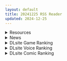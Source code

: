 ```yaml
---
layout: default
title: 20241225 RSS Reader
updated: 2024-12-25
---
```


<details class='content-parent'>
<summary>
Resources
</summary>
<details class='content-child'>
<summary>
<span class='rss-title'> [MMD] KIIDO 大佬作品合集 [72G] </span> <a class='rss-link' href='https://gmgard.com/gm128075' target='_blank'>&nbsp;</a>
<div class='rss-published'> 🕛 20241224 19:41:09</div>
</summary>
<img src="https://static.gmgard.us/Images/upload/18441250341092950.jpg" /><br /><p>这建模是真不错，没有棱角分明</p>
</details>
<details class='content-child'>
<summary>
<span class='rss-title'> [3D][DeliriumBear] ntr作品部分合集 [5G] </span> <a class='rss-link' href='https://gmgard.com/gm128072' target='_blank'>&nbsp;</a>
<div class='rss-published'> 🕛 20241224 19:00:02</div>
</summary>
<img src="https://static.gmgard.us/Images/upload/15339250300024689.jpg" /><br /><p>作者全名Deliriumベア@NTR，这什么题材真的是一目了然，雷霆崖狂喜，看下目录下载</p>
</details>
<details class='content-child'>
<summary>
<span class='rss-title'> [官中][無修正]COMIC BAVEL 2025年1月号 </span> <a class='rss-link' href='https://gmgard.com/gm128071' target='_blank'>&nbsp;</a>
<div class='rss-published'> 🕛 20241224 17:42:23</div>
</summary>
<img src="https://static.gmgard.us/Images/upload/14494250142234240.jpg" /><br /><p>圣诞快乐，圣诞节看本子当然要来点节日特色啦~</p>
</details>
<details class='content-child'>
<summary>
<span class='rss-title'> [官中][RJ01289906][たわわデリバリー] 異世界樹の巫女~魔法のチカラでおさわりHやりたい放題~/异世界树的巫女~用魔法触摸尽情做色色的事~ V1.3 +DLC </span> <a class='rss-link' href='https://gmgard.com/gm128070' target='_blank'>&nbsp;</a>
<div class='rss-published'> 🕛 20241224 15:35:50</div>
</summary>
<img src="https://static.gmgard.us/Images/upload/84422242233498082.jpg" /><br /><p>之前玩了站里分享的本作，糟糕的优化让我的老机器痛苦不堪。</p>
</details>
<details class='content-child'>
<summary>
<span class='rss-title'> [自购][RJ01301543][TOZAN:BU(富士やま) ] ゲーミング彼女2(1.7G) </span> <a class='rss-link' href='https://gmgard.com/gm128068' target='_blank'>&nbsp;</a>
<div class='rss-published'> 🕛 20241224 14:23:11</div>
</summary>
<img src="https://static.gmgard.us/Images/upload/15742242004214791.jpg" /><br /><p>GAMING女友第二本，开头是上作的两位do一遍，接着是队伍里的一网瘾少女因为突然停电，突然想到到别人家玩，联系了队里另一个眼镜哥后立马跑人家里了</p>
</details>
<details class='content-child'>
<summary>
<span class='rss-title'> [P站ID=71723824][doco] 合集 至2024年12月[12GB] </span> <a class='rss-link' href='https://gmgard.com/gm128069' target='_blank'>&nbsp;</a>
<div class='rss-published'> 🕛 20241224 13:39:44</div>
</summary>
<img src="https://static.gmgard.us/Images/upload/18459242139441757.jpg" /><br /><p>祝大伙圣诞快乐，这是大佬产量非常高，这下不得不冲了</p>
</details>
<details class='content-child'>
<summary>
<span class='rss-title'> [精翻+AI内嵌汉化][ドリルさきいか][RG49619][RPG]ドリルさきいか游戏3部合集 </span> <a class='rss-link' href='https://gmgard.com/gm128067' target='_blank'>&nbsp;</a>
<div class='rss-published'> 🕛 20241224 11:03:49</div>
</summary>
<img src="https://static.gmgard.us/Images/upload/89820241540206734.jpg" /><br /><p>游戏属性</p>
</details>
<details class='content-child'>
<summary>
<span class='rss-title'> [无修正][shaggy susu]21~24年作品合集(度盘仅英配) [patreon] </span> <a class='rss-link' href='https://gmgard.com/gm128048' target='_blank'>&nbsp;</a>
<div class='rss-published'> 🕛 20241224 11:02:10</div>
</summary>
<img src="https://ice.frostsky.com/2024/12/22/ef9db03aa5421b5b9ef1a34d3fe7798c.gif" /><br /><p>合集哪里都有，英配默认不整理，为了醋包的饺子</p>
</details>

</details>
<details class='content-parent'>
<summary>
News
</summary>
<details class='content-child'>
<summary>
<span class='rss-title'> 紳士SLG《萬源聖魔錄》登陸EROLABS平台，俘虜敵方女將展開色色審判 </span> <a class='rss-link' href='https://www.4gamers.com.tw/news/detail/69228/r18-slg-orisrie-launch-on-erolabs-today' target='_blank'>&nbsp;</a>
<div class='rss-published'> 🕛 20241224 13:58:00</div>
</summary>
<img src="https://img.4gamers.com.tw/news-image/e396818a-5182-43ad-9abf-f5e734121709.jpg"/>
你婆就是我婆
</details>
<details class='content-child'>
<summary>
<span class='rss-title'> 3D催眠調教《黑暗調教 鎖鏈支配》將登Steam，在秘密地下室愉悅的噴水玩樂 </span> <a class='rss-link' href='https://www.4gamers.com.tw/news/detail/69224/dark-dominance-chain-control-steam-page-open' target='_blank'>&nbsp;</a>
<div class='rss-published'> 🕛 20241224 12:26:18</div>
</summary>
<img src="https://img.4gamers.com.tw/news-image/cf346eea-6fd5-4819-beab-61421a210227.jpg"/>
這一層就由我鎖鏈的紳士來對付你
</details>
<details class='content-child'>
<summary>
<span class='rss-title'> MASOBU麻涩部《海王傳奇》麻豆女神爆衣登場，點擊解鎖心動時刻 </span> <a class='rss-link' href='https://www.4gamers.com.tw/news/detail/69205/masobu-new-game-review' target='_blank'>&nbsp;</a>
<div class='rss-published'> 🕛 20241224 12:00:00</div>
</summary>
<img src="https://img.4gamers.com.tw/news-image/647a93ef-1756-4a6e-b6e0-43fecb2dd3d9.jpg"/>
夢裡什麼都有。
</details>

</details>
<details class='content-parent'>
<summary>
DLsite Game Ranking
</summary>
<details class='content-child'>
<summary>
<span class='rss-title'> 欲望の城に隠された異世界 [Flappy Fish] </span> <a class='rss-link' href='https://www.dlsite.com/maniax/work/=/product_id/RJ01248250.html' target='_blank'>&nbsp;</a>
<div class='rss-published'> 🕛 20241225 13:15:09</div>
</summary>
<img src ="http://img.dlsite.jp/modpub/images2/work/doujin/RJ01249000/RJ01248250_img_main.jpg"/><br/>このゲームでは横スクロール型のピクセルゲームです。Unityを使って、たくさんエロ要素を含みます。(たとえば、モブ娘、触手、機械○、レズ/女同士、催○、獣娘、女主人公など)
</details>
<details class='content-child'>
<summary>
<span class='rss-title'> デカ乳バニーお姉さんの本気搾精交尾 [A86GJ3] </span> <a class='rss-link' href='https://www.dlsite.com/maniax/work/=/product_id/RJ01301534.html' target='_blank'>&nbsp;</a>
<div class='rss-published'> 🕛 20241225 13:15:09</div>
</summary>
<img src ="http://img.dlsite.jp/modpub/images2/work/doujin/RJ01302000/RJ01301534_img_main.jpg"/><br/>おねショタ系の逆レ○プアニメゲーム、本作の特徴は下品な生ハメセックスアニメ、いつでもどこでも生中出し
</details>
<details class='content-child'>
<summary>
<span class='rss-title'> 満車率300%弐 全車線合流版 [ベルゼブブ] </span> <a class='rss-link' href='https://www.dlsite.com/maniax/work/=/product_id/RJ01026177.html' target='_blank'>&nbsp;</a>
<div class='rss-published'> 🕛 20241225 13:15:09</div>
</summary>
<img src ="http://img.dlsite.jp/modpub/images2/work/doujin/RJ01027000/RJ01026177_img_main.jpg"/><br/>満車率300%弐の統一版データです。
</details>
<details class='content-child'>
<summary>
<span class='rss-title'> レミィのエッチなクリスマスパーティー -カミチチガールズオリジナルコンテンツ/福音のアパスル- [神乳] </span> <a class='rss-link' href='https://www.dlsite.com/maniax/work/=/product_id/RJ01311181.html' target='_blank'>&nbsp;</a>
<div class='rss-published'> 🕛 20241225 13:15:09</div>
</summary>
<img src ="http://img.dlsite.jp/modpub/images2/work/doujin/RJ01312000/RJ01311181_img_main.jpg"/><br/>福音のアパスルで大人気!いや!神乳作品全体でもトップの人気を誇る爆乳美女「レミィ」。そんな彼女との追加ストーリーがノベルとなって登場!クリスマス、性なる夜。アナタの右手の恋人に。
</details>
<details class='content-child'>
<summary>
<span class='rss-title'> MazeCave~俺の感覚遮断触手ダンジョン! [東京乳業] </span> <a class='rss-link' href='https://www.dlsite.com/maniax/work/=/product_id/RJ01245835.html' target='_blank'>&nbsp;</a>
<div class='rss-published'> 🕛 20241225 13:15:09</div>
</summary>
<img src ="http://img.dlsite.jp/modpub/images2/work/doujin/RJ01246000/RJ01245835_img_main.jpg"/><br/>感覚遮断トラップでドジな冒険者の魔力を搾り取れ!俺の苗床ダンジョンを作ろう!
</details>

</details>
<details class='content-parent'>
<summary>
DLsite Voice Ranking
</summary>
<details class='content-child'>
<summary>
<span class='rss-title'> JK精灵的异世界孕活～性夜的圣诞节特别篇～ [青春×フェティシズム] </span> <a class='rss-link' href='https://www.dlsite.com/maniax/work/=/product_id/RJ01308361.html' target='_blank'>&nbsp;</a>
<div class='rss-published'> 🕛 20241225 13:15:12</div>
</summary>
<img src ="http://img.dlsite.jp/modpub/images2/work/doujin/RJ01309000/RJ01308361_img_main.jpg"/><br/>圣诞快乐♪你喜欢新娘精灵的怀孕后宫吗?  你一直是个好孩子,所以圣诞新娘精灵们为你准备了一个"性爱6小时"的神圣之夜。  作为今年最后的回忆,要不要和可爱的新娘精灵们度过美好甜蜜又淫靡的夜晚呢?
</details>
<details class='content-child'>
<summary>
<span class='rss-title'> JK精靈的異世界孕活～性夜的聖誕節特別篇～ [青春×フェティシズム] </span> <a class='rss-link' href='https://www.dlsite.com/maniax/work/=/product_id/RJ01308366.html' target='_blank'>&nbsp;</a>
<div class='rss-published'> 🕛 20241225 13:15:12</div>
</summary>
<img src ="http://img.dlsite.jp/modpub/images2/work/doujin/RJ01309000/RJ01308366_img_main.jpg"/><br/>聖誕快樂♪你喜歡新娘精靈的懷孕後宮嗎?  你今年也是個好孩子,所以好色的新娘精靈聖誕老人們為你準備了一個算不上神聖的「性愛6小時」侍奉之夜。  作為今年最後的回憶,要不要和可愛的新娘精靈們度過美好甜蜜又淫靡的夜晚呢?
</details>
<details class='content-child'>
<summary>
<span class='rss-title'> 【聖夜一夜情】平安夜拾獲不想回家的她【中文音聲】 [Night Story 夜來聲聆] </span> <a class='rss-link' href='https://www.dlsite.com/maniax/work/=/product_id/RJ01303640.html' target='_blank'>&nbsp;</a>
<div class='rss-published'> 🕛 20241225 13:15:12</div>
</summary>
<img src ="http://img.dlsite.jp/modpub/images2/work/doujin/RJ01304000/RJ01303640_img_main.jpg"/><br/>平安夜還得在家加班的你將手邊工作告一段落後打算出門散散心。散步回程時,你發現一位看起來心事重重的小姐,正拿著啤酒罐站在路旁啜泣。你基於好奇心向她搭話,開啟了一段意外的邂逅⋯⋯
</details>
<details class='content-child'>
<summary>
<span class='rss-title'> メイドのマナちゃんに耳かきしてもらおう [Crescendo] </span> <a class='rss-link' href='https://www.dlsite.com/maniax/work/=/product_id/RJ01293993.html' target='_blank'>&nbsp;</a>
<div class='rss-published'> 🕛 20241225 13:15:12</div>
</summary>
<img src ="http://img.dlsite.jp/modpub/images2/work/doujin/RJ01294000/RJ01293993_img_main.jpg"/><br/>【3DASMR】でお馴染みのマナちゃんの耳かきが沢山!耳かき一回分のオムニバス形式なので気分に合わせて楽しめます。おまけとしてYouTubeにアップされている動画の音声も付いてます。声 棗いつき様
</details>
<details class='content-child'>
<summary>
<span class='rss-title'> ❤️Wロイヤルおま◯こ嫁❤️高貴でおスケベなふたご姫をハメ比べし放題な贅沢ライフ❤️ [桃色みんと] </span> <a class='rss-link' href='https://www.dlsite.com/maniax/work/=/product_id/RJ01268379.html' target='_blank'>&nbsp;</a>
<div class='rss-published'> 🕛 20241225 13:15:12</div>
</summary>
<img src ="http://img.dlsite.jp/modpub/images2/work/doujin/RJ01269000/RJ01268379_img_main.jpg"/><br/>「毎日毎日おせっせおせっせ❤️あなた様専属のおまんこワイフになれるなら本望でございます❤️」魔王を討伐し、ふたご姫を娶る事になった貴方❤️でもお嫁さんとして迎え入れられるのは一人だけと決まっていて…?❤️おスケベで破廉恥なふたご姫をハメ比べしまくる生活が...今、はじまります❤️
</details>

</details>
<details class='content-parent'>
<summary>
DLsite Comic Ranking
</summary>
<details class='content-child'>
<summary>
<span class='rss-title'> ダウナー研究者お姉さんにお願いしてえっちなことしてもらう話。 [内臓研究所] </span> <a class='rss-link' href='https://www.dlsite.com/maniax/work/=/product_id/RJ01225571.html' target='_blank'>&nbsp;</a>
<div class='rss-published'> 🕛 20241225 13:15:16</div>
</summary>
<img src ="http://img.dlsite.jp/modpub/images2/work/doujin/RJ01226000/RJ01225571_img_main.jpg"/><br/>ダウナー研究者お姉さんとえっちなことをしよう
</details>
<details class='content-child'>
<summary>
<span class='rss-title'> 憧れの生徒会長が巨乳すぎる件 [Try&方言二人社會] </span> <a class='rss-link' href='https://www.dlsite.com/maniax/work/=/product_id/RJ01299665.html' target='_blank'>&nbsp;</a>
<div class='rss-published'> 🕛 20241225 13:15:16</div>
</summary>
<img src ="http://img.dlsite.jp/modpub/images2/work/doujin/RJ01300000/RJ01299665_img_main.jpg"/><br/>■あらすじ サークル「TRY&方言二人社会」がC104で発売した同人誌。
</details>
<details class='content-child'>
<summary>
<span class='rss-title'> 夏のヤリなおし5 [水蓮の宿] </span> <a class='rss-link' href='https://www.dlsite.com/maniax/work/=/product_id/RJ01297261.html' target='_blank'>&nbsp;</a>
<div class='rss-published'> 🕛 20241225 13:15:16</div>
</summary>
<img src ="http://img.dlsite.jp/modpub/images2/work/doujin/RJ01298000/RJ01297261_img_main.jpg"/><br/>夏×田舎×幼馴染の母親×汗だくセックス  誰もが一度は夢想したであろう 最高の‘夏’をサークル‘水蓮の宿’が描き出す  幼馴染の母(元教師)×かつての教え子
</details>
<details class='content-child'>
<summary>
<span class='rss-title'> 俺のカッコイイダチ [闇夢館] </span> <a class='rss-link' href='https://www.dlsite.com/maniax/work/=/product_id/RJ01313583.html' target='_blank'>&nbsp;</a>
<div class='rss-published'> 🕛 20241225 13:15:16</div>
</summary>
<img src ="http://img.dlsite.jp/modpub/images2/work/doujin/RJ01314000/RJ01313583_img_main.jpg"/><br/>女学生に大人気の陸上のエース「黒閃の王子」。 そいつは俺の幼馴染でダチでもあり、 さらにしょっちゅう俺とヤる巨乳のボーイッシュ美少女だ。
</details>
<details class='content-child'>
<summary>
<span class='rss-title'> 女畜加工プラント 捕らわれたヒーロー・ツインバード加工記録 後編 [超健康屋] </span> <a class='rss-link' href='https://www.dlsite.com/maniax/work/=/product_id/RJ01294019.html' target='_blank'>&nbsp;</a>
<div class='rss-published'> 🕛 20241225 13:15:16</div>
</summary>
<img src ="http://img.dlsite.jp/modpub/images2/work/doujin/RJ01295000/RJ01294019_img_main.jpg"/><br/>様々な女性を捕らえクライアントに都合の良い女畜へと加工する女畜加工プラント。 今回捕らえられた超常の力を持つスーパーヒロイン、ニカとラキは非人道的かつ尊厳を踏みにじる残酷な加工を受け続ける事となる……
</details>

</details>
